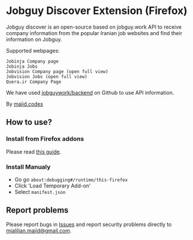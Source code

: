 # Jobguy Discover Extension (Firefox)
Jobguy discover is an open-source based on jobguy.work API to receive company information from the popular Iranian job websites and find their information on Jobguy.

Supported webpages:

    Jobinja Company page
    Jobinja Jobs
    Jobvision Company page (open full view)
    Jobvision Jobs (open full view)
    Quera.ir Company Page


We have used [jobguywork/backend](https://github.com/jobguywork/backend/) on Github to use API information.

By [majid.codes](https://majid.codes)

## How to use?
### Install from Firefox addons
Please read [this guide](https://majid.codes/jobguy-extension/).
### Install Manualy
* Go go `about:debugging#/runtime/this-firefox`
* Click 'Load Temporary Add-on'
* Select `manifest.json`

## Report problems
Please report bugs in [Issues](https://github.com/MajideND/jobguy-firefox-extension/issues) and report security problems directly to mjalilian.majid@gmail.com.
